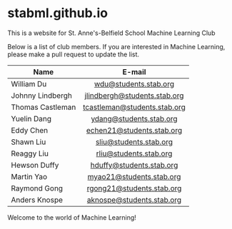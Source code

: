 # stabml.github.io

This is a website for St. Anne's-Belfield School Machine Learning Club

Below is a list of club members. If you are interested in Machine Learning, please make a pull request to update the list.

|      Name     |     E-mail    |
| ------------- |:-------------:|
| William Du    | wdu@students.stab.org |
| Johnny Lindbergh |  jlindbergh@students.stab.org     |
| Thomas Castleman | tcastleman@students.stab.org      |
| Yuelin Dang | ydang@students.stab.org |
| Eddy Chen | echen21@students.stab.org |
| Shawn Liu | sliu@students.stab.org |
| Reaggy Liu | rliu@students.stab.org |
| Hewson Duffy | hduffy@students.stab.org |
| Martin Yao | myao21@students.stab.org |
| Raymond Gong | rgong21@students.stab.org |
| Anders Knospe | aknospe@students.stab.org |
Welcome to the world of Machine Learning!
